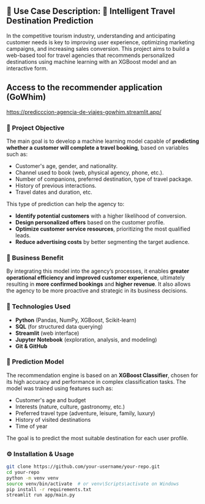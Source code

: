 ## 🧳 Use Case Description: 🧭 Intelligent Travel Destination Prediction

In the competitive tourism industry, understanding and anticipating customer needs is key to improving user experience, optimizing marketing campaigns, and increasing sales conversion. This project aims to build a web-based tool for travel agencies that recommends personalized destinations using machine learning with an XGBoost model and an interactive form.

## Access to the recommender application (GoWhim)

https://predicccion-agencia-de-viajes-gowhim.streamlit.app/

### 🎯 Project Objective

The main goal is to develop a machine learning model capable of **predicting whether a customer will complete a travel booking**, based on variables such as:

- Customer's age, gender, and nationality.
- Channel used to book (web, physical agency, phone, etc.).
- Number of companions, preferred destination, type of travel package.
- History of previous interactions.
- Travel dates and duration, etc.

This type of prediction can help the agency to:

- **Identify potential customers** with a higher likelihood of conversion.
- **Design personalized offers** based on the customer profile.
- **Optimize customer service resources**, prioritizing the most qualified leads.
- **Reduce advertising costs** by better segmenting the target audience.

### 🧠 Business Benefit

By integrating this model into the agency’s processes, it enables **greater operational efficiency and improved customer experience**, ultimately resulting in **more confirmed bookings** and **higher revenue**. It also allows the agency to be more proactive and strategic in its business decisions.

### 🚀 Technologies Used

- **Python** (Pandas, NumPy, XGBoost, Scikit-learn)
- **SQL** (for structured data querying)
- **Streamlit** (web interface)
- **Jupyter Notebook** (exploration, analysis, and modeling)
- **Git & GitHub**

### 🤖 Prediction Model

The recommendation engine is based on an **XGBoost Classifier**, chosen for its high accuracy and performance in complex classification tasks. The model was trained using features such as:

- Customer's age and budget
- Interests (nature, culture, gastronomy, etc.)
- Preferred travel type (adventure, leisure, family, luxury)
- History of visited destinations
- Time of year

The goal is to predict the most suitable destination for each user profile.

### ⚙️ Installation & Usage

```bash
git clone https://github.com/your-username/your-repo.git
cd your-repo
python -m venv venv
source venv/bin/activate  # or venv\Scripts\activate on Windows
pip install -r requirements.txt
streamlit run app/main.py
